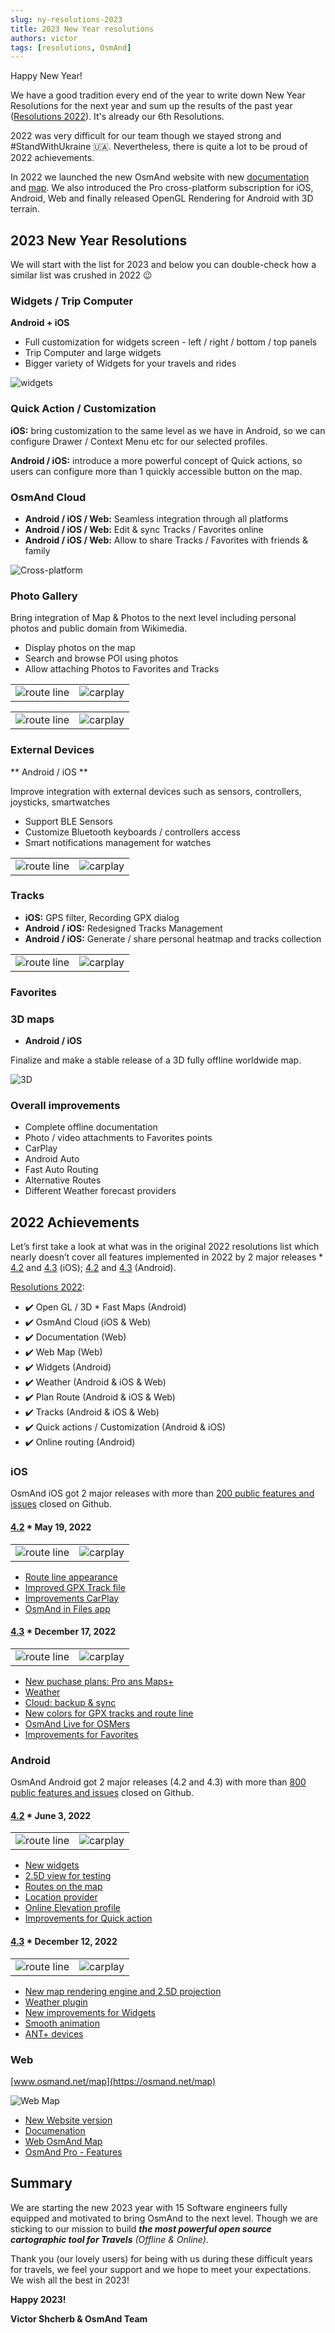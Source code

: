 ```yaml
---
slug: ny-resolutions-2023
title: 2023 New Year resolutions
authors: victor
tags: [resolutions, OsmAnd]
---
```


Happy New Year!

We have a good tradition every end of the year to write down New Year Resolutions for the next year and sum up the results of the past year ([Resolutions 2022](https://osmand.net/blog/ny-resolutions-2022)). It's already our 6th Resolutions. 


2022 was very difficult for our team though we stayed strong and #StandWithUkraine 🇺🇦. Nevertheless, there is quite a lot to be proud of 2022 achievements.

In 2022 we launched the new OsmAnd website with new [documentation](https://osmand.net/docs/intro) and [map](https://osmand.net/map). We also introduced the Pro cross-platform subscription for iOS, Android, Web and finally released OpenGL Rendering for Android with 3D terrain.

## 2023 New Year Resolutions

We will start with the list for 2023 and below you can double-check how a similar list was crushed in 2022 😉

### Widgets / Trip Computer

**Android + iOS**
* Full customization for widgets screen - left / right / bottom / top panels
* Trip Computer and large widgets 
* Bigger variety of Widgets for your travels and rides

![widgets](./widgets.png)

### Quick Action / Customization

**iOS:** bring customization to the same level as we have in Android, so we can configure Drawer / Context Menu etc for our selected profiles. 

**Android / iOS:** introduce a more powerful concept of Quick actions, so users can configure more than 1 quickly accessible button on the map.


### OsmAnd Cloud

* **Android / iOS / Web:** Seamless integration through all platforms
* **Android / iOS / Web:** Edit & sync Tracks / Favorites online
* **Android / iOS / Web:** Allow to share Tracks / Favorites with friends & family

![Cross-platform](./cross-platform.png)

### Photo Gallery

Bring integration of Map & Photos to the next level including personal photos and public domain from Wikimedia.

* Display photos on the map
* Search and browse POI using photos
* Allow attaching Photos to Favorites and Tracks

<table class="blogimage">
  <tr>
    <td><img src={require('./photo_gallery.png').default} alt="route line"/></td>
    <td><img src={require('./photo_gallery_1.png').default} alt="carplay"/></td>
    </tr>
</table> 

<table class="blogimage">
  <tr>
    <td><img src={require('./photo_gallery_2.png').default} alt="route line"/></td>
    <td><img src={require('./photo_gallery_3.png').default} alt="carplay"/></td>
    </tr>
</table> 

### External Devices

** Android / iOS **

Improve integration with external devices such as sensors, controllers, joysticks, smartwatches

* Support BLE Sensors
* Customize Bluetooth keyboards / controllers access
* Smart notifications management for watches

<table class="blogimage">
  <tr>
    <td><img src={require('./external.png').default} alt="route line"/></td>
    <td><img src={require('./external_1.png').default} alt="carplay"/></td>
    </tr>
</table> 

### Tracks

* **iOS:** GPS filter, Recording GPX dialog
* **Android / iOS:** Redesigned Tracks Management
* **Android / iOS:** Generate / share personal heatmap and tracks collection

<table class="blogimage">
  <tr>
    <td><img src={require('./tracks_1.png').default} alt="route line"/></td>
    <td><img src={require('./tracks_2.png').default} alt="carplay"/></td>
    </tr>
</table> 

### Favorites


### 3D maps

* **Android / iOS** 

Finalize and make a stable release of a 3D fully offline worldwide map.

![3D](./3d-relief.png)

### Overall improvements

- Complete offline documentation
- Photo / video attachments to Favorites points
- CarPlay
- Android Auto
- Fast Auto Routing
- Alternative Routes
- Different Weather forecast providers


## 2022 Achievements

Let’s first take a look at what was in the original 2022 resolutions list which nearly doesn’t cover all features implemented in 2022 by 2 major releases * [4.2](https://osmand.net/blog/osmand-ios-4-2-released) and [4.3](https://osmand.net/blog/osmand-ios-4-3-released) (iOS); [4.2](https://osmand.net/blog/osmand-android-4-2-released) and [4.3](https://osmand.net/blog/osmand-android-4-3-released) (Android).

[Resolutions 2022](https://osmand.net/blog/ny-resolutions-2022):


* ✔️ Open GL / 3D * Fast Maps (Android)
* ✔️ OsmAnd Cloud (iOS & Web)
* ✔️ Documentation (Web)
* ✔️ Web Map (Web)
* ✔️ Widgets (Android)
* ✔️ Weather (Android & iOS & Web)
* ✔️ Plan Route (Android & iOS & Web)
* ✔️ Tracks (Android & iOS & Web)
* ✔️ Quick actions / Customization (Android & iOS)
* ✔️ Online routing (Android)

### iOS

OsmAnd iOS got 2 major releases with more than <a href="https://github.com/osmandapp/OsmAnd-iOS/milestones?state=closed">200 public features and issues</a> closed on Github.

#### [4.2](https://osmand.net/blog/osmand-ios-4-2-released) * May 19, 2022

<table class="blogimage">
  <tr>
    <td><img src={require('./route_line_ios.png').default} alt="route line"/></td>
    <td><img src={require('./ios-carplay.png').default} alt="carplay"/></td>
    </tr>
</table> 


* [Route line appearance](https://osmand.net/blog/osmand-ios-4-2-released#route-line-appearance)
* [Improved GPX Track file](https://osmand.net/blog/osmand-ios-4-2-released#tracks)
* [Improvements CarPlay](https://osmand.net/blog/osmand-ios-4-2-released#carplay)
* [OsmAnd in Files app](https://osmand.net/blog/osmand-ios-4-2-released#files-app)


#### [4.3](https://osmand.net/blog/osmand-ios-4-3-released) * December 17, 2022

<table class="blogimage">
  <tr>
    <td><img src={require('./weather_ios.png').default} alt="route line"/></td>
    <td><img src={require('./backup_1_ios.png').default} alt="carplay"/></td>
    </tr>
</table> 
 


* [New puchase plans: Pro ans Maps+](https://osmand.net/blog/osmand-ios-4-3-released#new-purchase-plans)
* [Weather](https://osmand.net/blog/osmand-ios-4-3-released#weather-forecast)
* [Cloud: backup & sync](https://osmand.net/blog/osmand-ios-4-3-released#cloud-backup)
* [New colors for GPX tracks and route line](https://osmand.net/blog/osmand-ios-4-3-released#new-colors-for-tracks-and-route-line)
* [OsmAnd Live for OSMers](https://osmand.net/blog/osmand-ios-4-3-released#osmand-live-for-osmers)
* [Improvements for Favorites](https://osmand.net/blog/osmand-ios-4-3-released#new-updates-for-favorites)

### Android

OsmAnd Android got 2 major releases (4.2 and 4.3) with more than <a href="https://github.com/osmandapp/Osmand/milestones?state=closed">800 public features and issues</a> closed on Github.
        
#### [4.2](https://osmand.net/blog/osmand-android-4-2-released) * June 3, 2022

<table class="blogimage">
  <tr>
    <td><img src={require('./2_5d_view1.png').default} alt="route line"/></td>
    <td><img src={require('./hiking_routes.png').default} alt="carplay"/></td>
    </tr>
</table>        


* [New widgets](https://osmand.net/blog/osmand-android-4-2-released#new-in-osmand-widgets)
* [2.5D view for testing](https://osmand.net/blog/osmand-android-4-2-released#25d-view-for-testing)
* [Routes on the map](https://osmand.net/blog/osmand-android-4-2-released#routes-on-the-map)
* [Location provider](https://osmand.net/blog/osmand-android-4-2-released#location-provider)
* [Online Elevation profile](https://osmand.net/blog/osmand-android-4-2-released#online-elevation-profile)
* [Improvements for Quick action](https://osmand.net/blog/osmand-android-4-2-released#new-items-for-quick-action)

      
#### [4.3](https://osmand.net/blog/osmand-android-4-3-released) * December 12, 2022
      
<table class="blogimage">
  <tr>
    <td><img src={require('./2-5-d-view_2.png').default} alt="route line"/></td>
    <td><img src={require('./weather_plugin.png').default} alt="carplay"/></td>
    </tr>
</table>  


* [New map rendering engine and 2.5D projection](https://osmand.net/blog/osmand-android-4-3-released#new-faster-map-rendering-engine)
* [Weather plugin](https://osmand.net/blog/osmand-android-4-3-released#weather-plugin)
* [New improvements for Widgets](https://osmand.net/blog/osmand-android-4-3-released#new-improvements-for-widgets)
* [Smooth animation](https://osmand.net/blog/osmand-android-4-3-released#smooth-animation)
* [ANT+ devices](https://osmand.net/blog/osmand-android-4-3-released#support-external-devices-ant)


### Web  

[www.osmand.net/map](https://osmand.net/map)

![Web Map](./web.png)

* [New Website version](https://osmand.net/)
* [Documenation](https://osmand.net/docs/intro)
* [Web OsmAnd Map](https://osmand.net/map)
* [OsmAnd Pro - Features](https://osmand.net/docs/user/purchases/android#pro-features)


## Summary

We are starting the new 2023 year with 15 Software engineers fully equipped and motivated to bring OsmAnd to the next level. Though we are sticking to our mission to build ***the most powerful open source cartographic tool for Travels*** *(Offline & Online)*.

Thank you (our lovely users) for being with us during these difficult years for travels, we feel your support and we hope to meet your expectations. We wish all the best in 2023!

**Happy 2023!**

**Victor Shcherb & OsmAnd Team**
